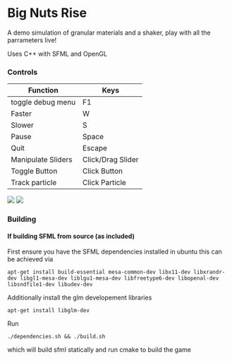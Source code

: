 # Big Nuts Rise

A demo simulation of granular materials and a shaker, play with all the parrameters live!

Uses C++ with SFML and OpenGL

### Controls

| Function     | Keys |
| ----------- | ----------- |
| toggle debug menu      | F1      |
| Faster | W |
| Slower | S | 
| Pause | Space |
| Quit | Escape | 
| Manipulate Sliders | Click/Drag Slider |
| Toggle Button| Click Button |
| Track particle | Click Particle|

![](https://github.com/Jerboa-app/BigNutsRise/blob/main/resources/demo1.gif)
![](https://github.com/Jerboa-app/BigNutsRise/blob/main/resources/demo3.gif)

### Building

#### If building SFML from source (as included)

First ensure you have the SFML dependencies installed in ubuntu this can be achieved via

```console
apt-get install build-essential mesa-common-dev libx11-dev libxrandr-dev libgl1-mesa-dev liblgu1-mesa-dev libfreetype6-dev libopenal-dev libsndfile1-dev libudev-dev
```

Additionally install the glm developement libraries

```console
apt-get install libglm-dev
```

Run 

```console
./dependencies.sh && ./build.sh
```

which will build sfml statically and run cmake to build the game
